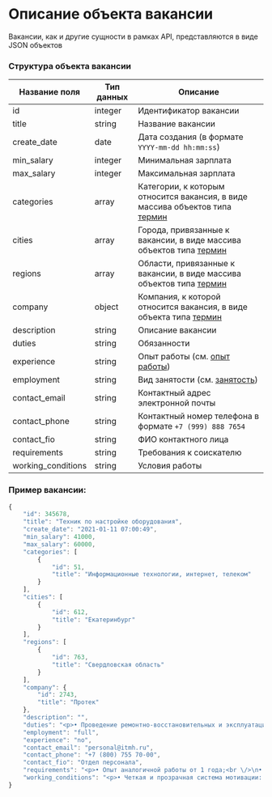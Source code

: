 # Описание объекта вакансии

Вакансии, как и другие сущности в рамках API, представляются в виде JSON объектов

### Структура объекта вакансии

Название поля | Тип данных | Описание
------------ | ------------- | -------------
id | integer | Идентификатор вакансии
title | string | Название вакансии
create_date | date | Дата создания (в формате `YYYY-mm-dd hh:mm:ss`)
min_salary | integer | Минимальная зарплата
max_salary | integer | Максимальная зарплата
categories | array | Категории, к которым относится вакансия, в виде массива объектов типа [термин](https://github.com/len0xx/career-api/blob/main/docs/terms.md)
cities | array | Города, привязанные к вакансии, в виде массива объектов типа [термин](https://github.com/len0xx/career-api/blob/main/docs/terms.md)
regions | array | Области, привязанные к вакансии, в виде массива объектов типа [термин](https://github.com/len0xx/career-api/blob/main/docs/terms.md)
company | object | Компания, к которой относится вакансия, в виде объекта типа [термин](https://github.com/len0xx/career-api/blob/main/docs/terms.md)
description | string | Описание вакансии
duties | string | Обязанности
experience | string | Опыт работы (см. [опыт работы](https://github.com/len0xx/career-api/blob/main/docs/experience.md))
employment | string | Вид занятости (см. [занятость](https://github.com/len0xx/career-api/blob/main/docs/employment.md))
contact_email | string | Контактный адрес электронной почты
contact_phone | string | Контактный номер телефона в формате `+7 (999) 888 7654`
contact_fio | string | ФИО контактного лица
requirements | string | Требования к соискателю
working_conditions | string | Условия работы

### Пример вакансии:
```javascript
{
    "id": 345678,
    "title": "Техник по настройке оборудования",
    "create_date": "2021-01-11 07:00:49",
    "min_salary": 41000,
    "max_salary": 60000,
    "categories": [
        {
            "id": 51,
            "title": "Информационные технологии, интернет, телеком"
        }
    ],
    "cities": [
        {
            "id": 612,
            "title": "Екатеринбург"
        }
    ],
    "regions": [
        {
            "id": 763,
            "title": "Свердловская область"
        }
    ],
    "company": {
        "id": 2743,
        "title": "Протек"
    },
    "description": "",
    "duties": "<p>• Проведение ремонтно-восстановительных и эксплуатационных работ на линиях связи и оборудовании клиентов (ПК, маршрутизаторы и пр.) в установленный регламентом срок и в соответствии с принятыми нормами эксплуатации объектов связи;<br \/>\n• Дежурства по заранее утвержденному графику.<\/p>\n",
    "employment": "full",
    "experience": "no",
    "contact_email": "personal@itmh.ru",
    "contact_phone": "+7 (800) 755 70-00",
    "contact_fio": "Отдел персонала",
    "requirements": "<p>• Опыт аналогичной работы от 1 года;<br \/>\n• Уверенное владение контрольно-измерительными приборами для диагностики неисправностей на медных и оптических линиях связи;<br \/>\n• Знание модели OSI, технологии Ethernet, Wi-Fi, сетевых настроек различных операционных систем;<br \/>\n• Обязательно понимание принципов и особенностей работы сервисов: DNS, VPN, HTTP, SMTP, IMAP, POP3;<br \/>\n• Умение настраивать маршрутизаторы различных производителей;<br \/>\n• Владение технологией монтажа UTP (желательно ВОК).<\/p>\n",
    "working_conditions": "<p>• Четкая и прозрачная система мотивации: оклад + KPI. На испытательный срок заработная плата 35 000 руб., после испытательного срока доход от 41 000 руб. + компенсация ГСМ и амортизации автомобиля. Дополнительно оплачиваются сверхурочные работы и дежурства.<br \/>\n• График работы: 5\/2, 10.00 -19.00, присутствуют дежурства по заранее установленному графику;<br \/>\n• Разъездной характер работ;<br \/>\n• Предоставляется рабочая одежда и все необходимые инструменты, материалы.<\/p>\n"
}
```
